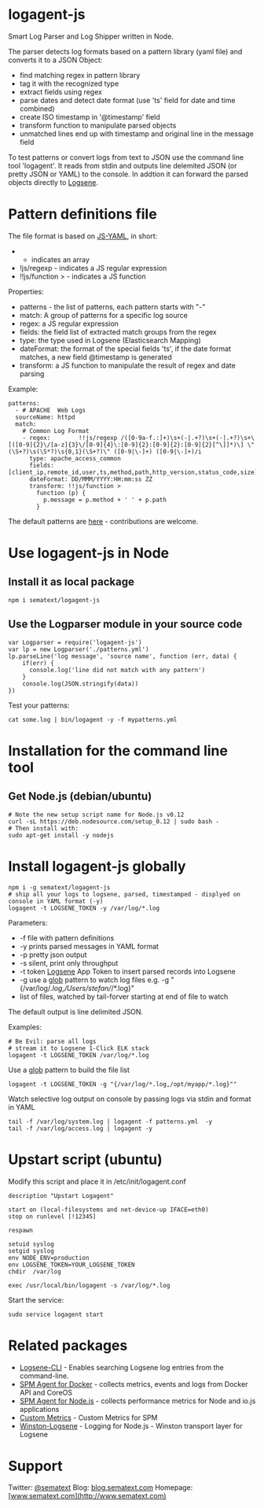 # logagent-js

Smart Log Parser and Log Shipper written in Node. 

The parser detects log formats based on a pattern library (yaml file) and converts it to a JSON Object:
- find matching regex in pattern library
- tag it with the recognized type
- extract fields using regex
- parse dates and detect date format
  (use 'ts' field for date and time combined) 
- create ISO timestamp in '@timestamp' field
- transform function to manipulate parsed objects
- unmatched lines end up with timestamp and original line in the message field

To test patterns or convert logs from text to JSON use the command line tool 'logagent'. 
It reads from stdin and outputs line delemited JSON (or pretty JSON or YAML) to the console. 
In addtion it can forward the parsed objects directly to [Logsene](http://sematext.com/logsene).


# Pattern definitions file

The file format is based on [JS-YAML](https://nodeca.github.io/js-yaml/), in short:

- - indicates an  array
- !js/regexp - indicates a JS regular expression
- !!js/function > - indicates a JS function 

Properties:
- patterns - the list of patterns, each pattern starts with "-"
- match: A group of patterns for a specific log source
- regex: a JS regular expression 
- fields: the field list of extracted match groups from the regex
- type: the type used in Logsene (Elasticsearch Mapping)
- dateFormat: the format of the special fields 'ts', if the date format matches, a new field @timestamp is generated
- transform: a JS function to manipulate the result of regex and date parsing

Example:

```
patterns: 
  - # APACHE  Web Logs
  sourceName: httpd
  match: 
    # Common Log Format
    - regex:        !!js/regexp /([0-9a-f.:]+)\s+(-|.+?)\s+(-|.+?)\s+\[([0-9]{2}\/[a-z]{3}\/[0-9]{4}\:[0-9]{2}:[0-9]{2}:[0-9]{2}[^\]]*)\] \"(\S+?)\s(\S*?)\s{0,1}(\S+?)\" ([0-9|\-]+) ([0-9|\-]+)/i
      type: apache_access_common
      fields:       [client_ip,remote_id,user,ts,method,path,http_version,status_code,size]
      dateFormat: DD/MMM/YYYY:HH:mm:ss ZZ
      transform: !!js/function >
        function (p) {
          p.message = p.method + ' ' + p.path
        }
```

The default patterns are [here](/patterns.yml) - contributions are welcome.

# Use logagent-js in Node

## Install it as local package
```
npm i sematext/logagent-js
```

## Use the Logparser module in your source code
``` 
var Logparser = require('logagent-js')
var lp = new Logparser('./patterns.yml')
lp.parseLine('log message', 'source name', function (err, data) {
    if(err) {
      console.log('line did not match with any pattern')
    }
    console.log(JSON.stringify(data))
})
```

Test your patterns:
```
cat some.log | bin/logagent -y -f mypatterns.yml
```

# Installation for the command line tool 

## Get Node.js (debian/ubuntu)

```
# Note the new setup script name for Node.js v0.12
curl -sL https://deb.nodesource.com/setup_0.12 | sudo bash -
# Then install with:
sudo apt-get install -y nodejs
```

# Install logagent-js globally
```
npm i -g sematext/logagent-js
# ship all your logs to logsene, parsed, timestamped - displyed on console in YAML format (-y)
logagent -t LOGSENE_TOKEN -y /var/log/*.log
```

Parameters:

- -f file with pattern definitions 
- -y prints parsed messages in YAML format
- -p pretty json output
- -s silent, print only throughput
- -t token [Logsene](http://sematext.com/logsene) App Token to insert parsed records into Logsene
- -g use a [glob](https://www.npmjs.com/package/glob) pattern to watch log files e.g. -g "{/var/log/*.log,/Users/stefan/*/*.log}" 
- list of files, watched by tail-forver starting at end of file to watch

The default output is line delimited JSON.

Examples: 
```
# Be Evil: parse all logs 
# stream it to Logsene 1-Click ELK stack 
logagent -t LOGSENE_TOKEN /var/log/*.log 
```

Use a [glob](https://www.npmjs.com/package/glob) pattern to build the file list 

```
logagent -t LOGSENE_TOKEN -g "{/var/log/*.log,/opt/myapp/*.log}"" 
```

Watch selective log output on console by passing logs via stdin and format in YAML

```
tail -f /var/log/system.log | logagent -f patterns.yml  -y 
tail -f /var/log/access.log | logagent -y 
```

# Upstart script (ubuntu)

Modify this script and place it in /etc/init/logagent.conf


```
description "Upstart Logagent"

start on (local-filesystems and net-device-up IFACE=eth0)
stop on runlevel [!12345]

respawn

setuid syslog
setgid syslog
env NODE_ENV=production
env LOGSENE_TOKEN=YOUR_LOGSENE_TOKEN
chdir  /var/log

exec /usr/local/bin/logagent -s /var/log/*.log 
```

Start the service: 
```
sudo service logagent start
```

# Related packages

- [Logsene-CLI](https://github.com/sematext/logsene-cli) - Enables searching Logsene log entries from the command-line. 
- [SPM Agent for Docker](https://github.com/sematext/spm-agent-docker) - collects metrics, events and logs from Docker API and CoreOS
- [SPM Agent for Node.js](https://github.com/sematext/spm-agent-nodejs) - collects performance metrics for Node and io.js applications
- [Custom Metrics](https://github.com/sematext/spm-metrics-js) - Custom Metrics for SPM 
- [Winston-Logsene](https://github.com/sematext/winston-logsene) - Logging for Node.js - Winston transport layer for Logsene

# Support 

Twitter: [@sematext](http://www.twitter.com/sematext)
Blog: [blog.sematext.com](http://blog.sematext.com)
Homepage: [www.sematext.com](http://www.sematext.com)




